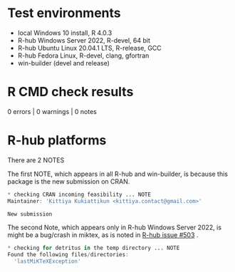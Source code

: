 # Test environments
 * local Windows 10 install, R 4.0.3
 * R-hub Windows Server 2022, R-devel, 64 bit
 * R-hub Ubuntu Linux 20.04.1 LTS, R-release, GCC
 * R-hub Fedora Linux, R-devel, clang, gfortran 
 * win-builder (devel and release)

# R CMD check results
0 errors | 0 warnings | 0 notes 

# R-hub platforms 
There are 2 NOTES

The first NOTE, which appears in all R-hub and win-builder, is because this package is the new submission on CRAN.
```r
* checking CRAN incoming feasibility ... NOTE
Maintainer: 'Kittiya Kukiattikun <kittiya.contact@gmail.com>'

New submission
```
The second Note, which appears only in R-hub Windows Server 2022, is might be a bug/crash in miktex, as is noted in 
<a href="https://github.com/r-hub/rhub/issues/503">R-hub issue #503</a> .
```r
* checking for detritus in the temp directory ... NOTE
Found the following files/directories:
  'lastMiKTeXException'
  ```